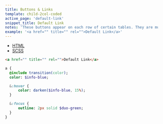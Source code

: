 ```yaml
---
title: Buttons & Links
template: child-2col-coded
active_page: 'default-link'
snippet_title: Default Link
notes: 'These buttons appear on each row of certain tables. They are much smaller than the normal buttons.'
example: '<a href="" title="" rel="">Default Link</a>'
---
```


* [HTML](0)
* [SCSS](1)

```html
<a href="" title="" rel="">Default Link</a>
```
```sass
a {
  @include transition(color);
  color: $info-blue;

  &:hover {
      color: darken($info-blue, 15%);
  }

  &:focus {
      outline: 2px solid $duo-green;
  }
}
```
